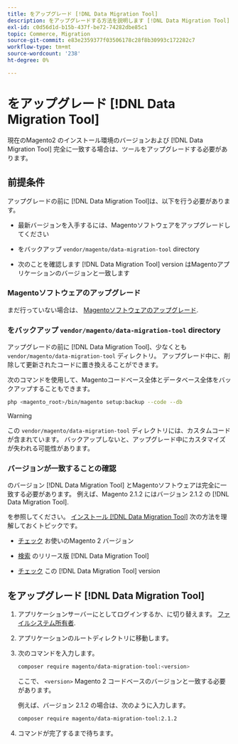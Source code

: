 ```yaml
---
title: をアップグレード [!DNL Data Migration Tool]
description: をアップグレードする方法を説明します [!DNL Data Migration Tool] Magento1 とMagento2 との間でデータを転送する。
exl-id: c0d56d1d-b15b-437f-be72-74282dbe85c1
topic: Commerce, Migration
source-git-commit: e83e2359377f03506178c28f8b30993c172282c7
workflow-type: tm+mt
source-wordcount: '238'
ht-degree: 0%

---
```


# をアップグレード [!DNL Data Migration Tool]

現在のMagento2 のインストール環境のバージョンおよび [!DNL Data Migration Tool] 完全に一致する場合は、ツールをアップグレードする必要があります。

## 前提条件

アップグレードの前に [!DNL Data Migration Tool]は、以下を行う必要があります。

* 最新バージョンを入手するには、Magentoソフトウェアをアップグレードしてください

* をバックアップ `vendor/magento/data-migration-tool` directory

* 次のことを確認します [!DNL Data Migration Tool] version はMagentoアプリケーションのバージョンと一致します

### Magentoソフトウェアのアップグレード

まだ行っていない場合は、 [Magentoソフトウェアのアップグレード](../../upgrade/overview.md).

### をバックアップ `vendor/magento/data-migration-tool` directory

アップグレードの前に [!DNL Data Migration Tool]、少なくとも `vendor/magento/data-migration-tool` ディレクトリ。 アップグレード中に、削除して更新されたコードに置き換えることができます。

次のコマンドを使用して、Magentoコードベース全体とデータベース全体をバックアップすることもできます。

```bash
php <magento_root>/bin/magento setup:backup --code --db
```

>[!WARNING]
>
>この `vendor/magento/data-migration-tool` ディレクトリには、カスタムコードが含まれています。 バックアップしないと、アップグレード中にカスタマイズが失われる可能性があります。


### バージョンが一致することの確認

のバージョン [!DNL Data Migration Tool] とMagentoソフトウェアは完全に一致する必要があります。 例えば、Magento 2.1.2 にはバージョン 2.1.2 の [!DNL Data Migration Tool].

を参照してください。 [インストール [!DNL Data Migration Tool]](install.md) 次の方法を理解しておくトピックです。

* [チェック](install.md#check-your-version) お使いのMagento 2 バージョン

* [検索](install.md#find-released-versions-of-data-migration-tool) のリリース版 [!DNL Data Migration Tool]

* [チェック](install.md#check-version-of-installed-data-migration-tool) この [!DNL Data Migration Tool] version

## をアップグレード [!DNL Data Migration Tool]

1. アプリケーションサーバーにとしてログインするか、に切り替えます。 [ファイルシステム所有者](../../installation/prerequisites/file-system/overview.md).
1. アプリケーションのルートディレクトリに移動します。
1. 次のコマンドを入力します。

   ```bash
   composer require magento/data-migration-tool:<version>
   ```

   ここで、 `<version>` Magento 2 コードベースのバージョンと一致する必要があります。

   例えば、バージョン 2.1.2 の場合は、次のように入力します。

   ```bash
   composer require magento/data-migration-tool:2.1.2
   ```

1. コマンドが完了するまで待ちます。
